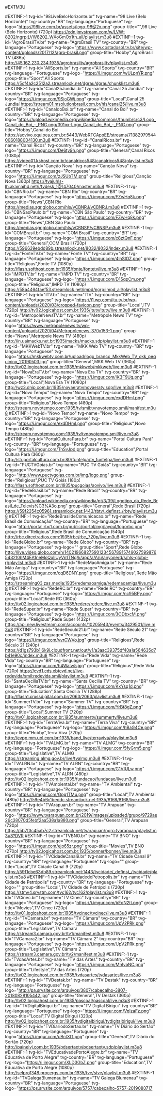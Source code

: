 #EXTM3U

#EXTINF:-1 tvg-id="98LiveBeloHorizonte.br" tvg-name="98 Live (Belo Horizonte)" tvg-country="BR" tvg-language="Portuguese" tvg-logo="https://98live.com.br/assets/logo-98@2x.png" group-title="",98 Live (Belo Horizonte) (720p)
https://cdn.jmvstream.com/w/LVW-8202/ngrp:LVW8202_WXoGmOx1th_all/playlist.m3u8
#EXTINF:-1 tvg-id="AgroBrasilTV.br" tvg-name="AgroBrasil TV" tvg-country="BR" tvg-language="Portuguese" tvg-logo="https://www.costadosol.tv.br/site/wp-content/uploads/2017/12/agro-brasil.png" group-title="Hobby",AgroBrasil TV (486p)
http://45.162.230.234:1935/agrobrasiltv/agrobrasiltv/playlist.m3u8
#EXTINF:-1 tvg-id="AllSports.br" tvg-name="All Sports" tvg-country="BR" tvg-language="Portuguese" tvg-logo="https://i.imgur.com/wULpnYR.png" group-title="Sport",All Sports
https://5cf4a2c2512a2.streamlock.net/dgrau/dgrau/chunklist.m3u8
#EXTINF:-1 tvg-id="Canal25Jundiai.br" tvg-name="Canal 25 Jundiaí" tvg-country="BR" tvg-language="Portuguese" tvg-logo="https://i.imgur.com/9SjoGWj.png" group-title="Local",Canal 25 Jundiaí
https://stream01.msolutionbrasil.com.br/hls/canal25/live.m3u8
#EXTINF:-1 tvg-id="CanaldoBoi.br" tvg-name="Canal do Boi" tvg-country="BR" tvg-language="Portuguese" tvg-logo="https://upload.wikimedia.org/wikipedia/commons/thumb/c/c3/Logo_Canal_do_Boi_-_PNG.png/301px-Logo_Canal_do_Boi_-_PNG.png" group-title="Hobby",Canal do Boi
https://aovivo.equipea.com.br:5443/WebRTCAppEE/streams/713829795440060188004130.m3u8
#EXTINF:-1 tvg-id="CanalRicos.br" tvg-name="Canal Ricos" tvg-country="BR" tvg-language="Portuguese" tvg-logo="https://i.imgur.com/De6ty9h.png" group-title="General",Canal Ricos (1080p)
https://video01.kshost.com.br/canalricos548/canalricos548/playlist.m3u8
#EXTINF:-1 tvg-id="Canção Nova" tvg-name="Canção Nova" tvg-country="BR" tvg-language="Portuguese" tvg-logo="https://i.imgur.com/zJSUbTM.png" group-title="Religious",Canção Nova (360p)
https://tvajuhls-lh.akamaihd.net/i/tvdesk_1@147040/master.m3u8
#EXTINF:-1 tvg-id="CBNRio.br" tvg-name="CBN Rio" tvg-country="BR" tvg-language="Portuguese" tvg-logo="https://i.imgur.com/FZwHq8k.png" group-title="News",CBN Rio
https://medias.sgr.globo.com/hls/vCBNRJ/vCBNRJ.m3u8
#EXTINF:-1 tvg-id="CBNSaoPaulo.br" tvg-name="CBN São Paulo" tvg-country="BR" tvg-language="Portuguese" tvg-logo="https://i.imgur.com/FZwHq8k.png" group-title="News",CBN São Paulo
https://medias.sgr.globo.com/hls/vCBNSP/vCBNSP.m3u8
#EXTINF:-1 tvg-id="COMBrasil.br" tvg-name="COM Brasil" tvg-country="BR" tvg-language="Portuguese" tvg-logo="https://i.imgur.com/c8ztQnF.png" group-title="General",COM Brasil (720p)
https://596639ebdd89b.streamlock.net/8032/8032/index.m3u8
#EXTINF:-1 tvg-id="FonteTV.br" tvg-name="Fonte TV" tvg-country="BR" tvg-language="Portuguese" tvg-logo="https://i.imgur.com/4lnSlOZ.png" group-title="Religious",Fonte TV (1080p)
http://flash.softhost.com.br:1935/fonte/fontetv/live.m3u8
#EXTINF:-1 tvg-id="IMPDTV.br" tvg-name="IMPD TV" tvg-country="BR" tvg-language="Portuguese" tvg-logo="https://i.imgur.com/D15qpCm.png" group-title="Religious",IMPD TV (1080p)
https://58a4464faef53.streamlock.net/impd/ngrp:impd_all/playlist.m3u8
#EXTINF:-1 tvg-id="ITV.br" tvg-name="ITV" tvg-country="BR" tvg-language="Portuguese" tvg-logo="https://i1.wp.com/itu.tv.br/wp-content/uploads/2020/03/cropped-favicon.png" group-title="Local",ITV (720p)
http://tv02.logicahost.com.br:1935/itutv/itutv/live.m3u8
#EXTINF:-1 tvg-id="MetropoleNewsTV.br" tvg-name="Metrópole News TV" tvg-country="BR" tvg-language="Portuguese" tvg-logo="https://www.metropolenews.tv/wp-content/uploads/2020/04/Metropolenews-370x153-1.png" group-title="News",Metrópole News TV (480p)
http://in.uaimacks.net.br:1935/macks/macks.sdp/playlist.m3u8
#EXTINF:-1 tvg-id="MKKWebTV.br" tvg-name="MKK Web TV" tvg-country="BR" tvg-language="Portuguese" tvg-logo="https://mkkwebtv.com.br/upload/logo_branco_MkkWeb_TV_okk_pequinino_20190503.jpg" group-title="General",MKK Web TV (360p)
http://tv02.logicahost.com.br:1935/mkkweb/mkkweb/live.m3u8
#EXTINF:-1 tvg-id="NovaEraTV.br" tvg-name="Nova Era TV" tvg-country="BR" tvg-language="Portuguese" tvg-logo="https://i.imgur.com/IK3F9Uq.png" group-title="Local",Nova Era TV (1080p)
http://wz3.dnip.com.br:1935/novaeratv/novaeratv.sdp/live.m3u8
#EXTINF:-1 tvg-id="Novo Tempo" tvg-name="Novo Tempo" tvg-country="BR" tvg-language="Portuguese" tvg-logo="https://i.imgur.com/exdDHml.png" group-title="Religious",Novo Tempo (480p)
http://stream.novotempo.com:1935/tv/smil:tvnovotempo.smil/manifest.m3u8
#EXTINF:-1 tvg-id="Novo Tempo" tvg-name="Novo Tempo" tvg-country="BR" tvg-language="Portuguese" tvg-logo="https://i.imgur.com/exdDHml.png" group-title="Religious",Novo Tempo (480p)
http://stream.novotempo.com:1935/tv/tvnovotempo.smil/live.m3u8
#EXTINF:-1 tvg-id="PortalCulturaPara.br" tvg-name="Portal Cultura Pará" tvg-country="BR" tvg-language="Portuguese" tvg-logo="https://i.imgur.com/TnSvJpd.png" group-title="Education",Portal Cultura Pará (360p)
http://str.portalcultura.com.br:80/funtelpa/tv_funtelpa/live.m3u8
#EXTINF:-1 tvg-id="PUCTVGoias.br" tvg-name="PUC TV Goiás" tvg-country="BR" tvg-language="Portuguese" tvg-logo="http://www.puctvgoias.com.br/img/logo.png" group-title="Religious",PUC TV Goiás (180p)
http://flash.softhost.com.br:1935/pucgoias/aovivo/live.m3u8
#EXTINF:-1 tvg-id="RedeBrasil.br" tvg-name="Rede Brasil" tvg-country="BR" tvg-language="Portuguese" tvg-logo="https://upload.wikimedia.org/wikipedia/pt/3/39/Logotipo_da_Rede_Brasil_de_Televis%C3%A3o.png" group-title="General",Rede Brasil (720p)
https://59f2354c05961.streamlock.net:1443/rbtv/_definst_/rbtv/playlist.m3u8
#EXTINF:-1 tvg-id="RedeBrasildeComunicacao.br" tvg-name="Rede Brasil de Comunicação" tvg-country="BR" tvg-language="Portuguese" tvg-logo="http://portal.rbc1.com.br/public/portal/img/layout/logorbc.png" group-title="Religious",Rede Brasil de Comunicação (540p)
http://rbc.directradios.com:1935/rbc/rbc_720p/live.m3u8
#EXTINF:-1 tvg-id="RedeGlobo.br" tvg-name="Rede Globo" tvg-country="BR" tvg-language="Portuguese" tvg-logo="" group-title="Sport",Rede Globo
http://live.video.globo.com/h/1402196682759012345678915746027599876543210hM4EA1neMoQoIiUyVn1TNg/k/app/a/A/u/anyone/d/s/hls-globo-rj/playlist.m3u8
#EXTINF:-1 tvg-id="RedeMaoAmiga.br" tvg-name="Rede Mão Amiga" tvg-country="BR" tvg-language="Portuguese" tvg-logo="https://i.imgur.com/cqD6DNY.png" group-title="Religious",Rede Mão Amiga (720p)
http://streaming03.zas.media:1935/redemaoamiga/redemaoamiga/live.m3u8
#EXTINF:-1 tvg-id="RedeRC.br" tvg-name="Rede RC" tvg-country="BR" tvg-language="Portuguese" tvg-logo="https://i.imgur.com/nc95BPy.png" group-title="Local",Rede RC (360p)
http://tv02.logicahost.com.br:1935/rederc/rederc/live.m3u8
#EXTINF:-1 tvg-id="RedeSuper.br" tvg-name="Rede Super" tvg-country="BR" tvg-language="Portuguese" tvg-logo="https://i.imgur.com/3ODbxcM.png" group-title="Religious",Rede Super (432p)
https://api.new.livestream.com/accounts/10205943/events/3429501/live.m3u8
#EXTINF:-1 tvg-id="RedeSeculo21.br" tvg-name="Rede Século 21" tvg-country="BR" tvg-language="Portuguese" tvg-logo="https://i.imgur.com/vvrCWVo.jpg" group-title="Religious",Rede Século 21 (240p)
https://d1gs793b1l6k9i.cloudfront.net/out/v1/a3aac39375df40a1a564635d7b41e90c/index.m3u8
#EXTINF:-1 tvg-id="Rede Vida" tvg-name="Rede Vida" tvg-country="BR" tvg-language="Portuguese" tvg-logo="https://i.imgur.com/h4WaIw5.jpg" group-title="Religious",Rede Vida (720p)
https://cvd1.cds.ebtcvd.net/live-redevida/smil:redevida.smil/playlist.m3u8
#EXTINF:-1 tvg-id="SantaCeciliaTV.br" tvg-name="Santa Cecilia TV" tvg-country="BR" tvg-language="Portuguese" tvg-logo="https://i.imgur.com/KxYsq1d.png" group-title="Education",Santa Cecilia TV (288p)
http://flash1.crossdigital.com.br/2063/2063/playlist.m3u8
#EXTINF:-1 tvg-id="SummerTV.br" tvg-name="Summer TV" tvg-country="BR" tvg-language="Portuguese" tvg-logo="https://i.imgur.com/YrBt8gZ.png" group-title="Local",Summer TV (720p)
http://tv01.logicahost.com.br:1935/summertv/summertv/live.m3u8
#EXTINF:-1 tvg-id="TerraViva.br" tvg-name="Terra Viva" tvg-country="BR" tvg-language="Portuguese" tvg-logo="https://i.imgur.com/hBaG4Ce.png" group-title="Hobby",Terra Viva (720p)
http://evpp.mm.uol.com.br:1935/band_live/terraviva/playlist.m3u8
#EXTINF:-1 tvg-id="TVALMG.br" tvg-name="TV ALMG" tvg-country="BR" tvg-language="Portuguese" tvg-logo="https://i.imgur.com/5fyGrm5.png" group-title="Legislative",TV ALMG
https://streaming.almg.gov.br/live/tvalmg.m3u8
#EXTINF:-1 tvg-id="TVALRN.br" tvg-name="TV ALRN" tvg-country="BR" tvg-language="Portuguese" tvg-logo="https://i.imgur.com/G1VIULw.png" group-title="Legislative",TV ALRN (480p)
http://tv02.logicahost.com.br:1935/fundacao/fundacao/live.m3u8
#EXTINF:-1 tvg-id="TVAmbiental.br" tvg-name="TV Ambiental" tvg-country="BR" tvg-language="Portuguese" tvg-logo="https://i.imgur.com/Gpg1TMu.png" group-title="Local",TV Ambiental (480p)
http://59e4b6c1beddc.streamlock.net:1935/8168/8168/live.m3u8
#EXTINF:-1 tvg-id="TVArapuan.br" tvg-name="TV Arapuan" tvg-country="BR" tvg-language="Portuguese" tvg-logo="https://www.tvarapuan.com.br/2019/images/uploaded/grupo/9729ae26c38070d5febf2aa538a1a880.png" group-title="General",TV Arapuan (720p)
https://5b7f3c45ab7c2.streamlock.net/tvarapuan/ngrp:tvarapuan/playlist.m3u8?DVR
#EXTINF:-1 tvg-id="TVBNO.br" tvg-name="TV BNO" tvg-country="BR" tvg-language="Portuguese" tvg-logo="https://i.imgur.com/ejp65zr.png" group-title="Movies",TV BNO (270p)
http://tv02.logicahost.com.br:1935/bonner/bonner/live.m3u8
#EXTINF:-1 tvg-id="TVCidadeCanal9.br" tvg-name="TV Cidade Canal 9" tvg-country="BR" tvg-language="Portuguese" tvg-logo="" group-title="Local",TV Cidade Canal 9 (720p)
https://59f1cbe63db89.streamlock.net:1443/tvcidade/_definst_/tvcidade/playlist.m3u8
#EXTINF:-1 tvg-id="TVCidadedePetropolis.br" tvg-name="TV Cidade de Petrópolis" tvg-country="BR" tvg-language="Portuguese" tvg-logo="" group-title="Local",TV Cidade de Petrópolis (720p)
https://stmv4.srvstm.com/tvc162/tvc162/playlist.m3u8
#EXTINF:-1 tvg-id="TVCinec.br" tvg-name="TV Cinec" tvg-country="BR" tvg-language="Portuguese" tvg-logo="https://i.imgur.com/bEoN2tt.png" group-title="Movies",TV Cinec (720p)
http://tv01.logicahost.com.br:1935/tvcinec/tvcinec/live.m3u8
#EXTINF:-1 tvg-id="TVCamara.br" tvg-name="TV Câmara" tvg-country="BR" tvg-language="Portuguese" tvg-logo="https://i.imgur.com/UpV2PRk.png" group-title="Legislative",TV Câmara
https://stream3.camara.gov.br/tv1/manifest.m3u8
#EXTINF:-1 tvg-id="TVCamara2.br" tvg-name="TV Câmara 2" tvg-country="BR" tvg-language="Portuguese" tvg-logo="https://i.imgur.com/UpV2PRk.png" group-title="Legislative",TV Câmara 2
https://stream3.camara.gov.br/tv2/manifest.m3u8
#EXTINF:-1 tvg-id="TVdasArtes.br" tvg-name="TV das Artes" tvg-country="BR" tvg-language="Portuguese" tvg-logo="https://i.imgur.com/MnIvaNC.png" group-title="Lifestyle",TV das Artes (720p)
http://tv02.logicahost.com.br:1935/tvdasartes/tvdasartes/live.m3u8
#EXTINF:-1 tvg-id="TVDestak.br" tvg-name="TV Destak" tvg-country="BR" tvg-language="Portuguese" tvg-logo="http://pa.srvsite.com/arquivos/3807/cabecalho-3807-20180828105442.jpg" group-title="General",TV Destak (360p)
http://tv02.logicahost.com.br:1935/pascoal/pascoal/live.m3u8
#EXTINF:-1 tvg-id="TVDigitalBirigui.br" tvg-name="TV Digital Birigui" tvg-country="BR" tvg-language="Portuguese" tvg-logo="https://i.imgur.com/VqIzaFz.png" group-title="Local",TV Digital Birigui (320p)
http://tv02.logicahost.com.br:1935/tvdigitalbirigui/tvdigitalbirigui/live.m3u8
#EXTINF:-1 tvg-id="TVDiariodoSertao.br" tvg-name="TV Diário do Sertão" tvg-country="BR" tvg-language="Portuguese" tvg-logo="https://i.imgur.com/uBntXf1.png" group-title="General",TV Diário do Sertão (720p)
http://painelvj.com.br:1935/pdsertaotv/pdsertaotv.sdp/playlist.m3u8
#EXTINF:-1 tvg-id="TVEducativadePortoAlegre.br" tvg-name="TV Educativa de Porto Alegre" tvg-country="BR" tvg-language="Portuguese" tvg-logo="https://i.imgur.com/XLD3GbZ.png" group-title="Education",TV Educativa de Porto Alegre (1080p)
http://selpro1348.procergs.com.br:1935/tve/stve/playlist.m3u8
#EXTINF:-1 tvg-id="TVGalegaBlumenau.br" tvg-name="TV Galega Blumenau" tvg-country="BR" tvg-language="Portuguese" tvg-logo="https://ps.srvsite.com/arquivos/5757/cabecalho-5757-2019080717

